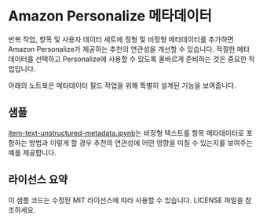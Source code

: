 # Amazon Personalize 메타데이터

반복 작업, 항목 및 사용자 데이터 세트에 정형 및 비정형 메타데이터를 추가하면 Amazon Personalize가 제공하는 추천의 연관성을 개선할 수 있습니다. 적절한 메타데이터를 선택하고 Personalize에 사용할 수 있도록 올바르게 준비하는 것은 중요한 작업입니다.

아래의 노트북은 메타데이터 필드 작업을 위해 특별히 설계된 기능을 보여줍니다.

## 샘플

[item-text-unstructured-metadata.ipynb](item-text-unstructured-metadata.ipynb)는 비정형 텍스트를 항목 메타데이터로 포함하는 방법과 이렇게 할 경우 추천의 연관성에 어떤 영향을 미칠 수 있는지를 보여주는 예를 제공합니다.

## 라이선스 요약

이 샘플 코드는 수정된 MIT 라이선스에 따라 사용할 수 있습니다. LICENSE 파일을 참조하세요.
